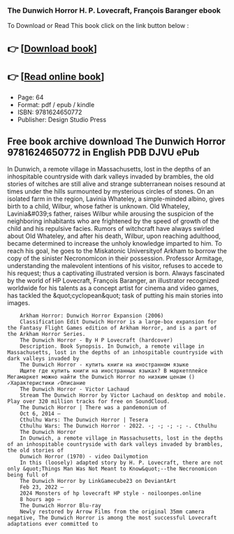 ### The Dunwich Horror H. P. Lovecraft, François Baranger ebook

To Download or Read This book click on the link button below :

## 👉  [**[Download book](http://filesbooks.info/download.php?group=book&from=github.com&id=698182&lnk=1081 "Download book")**]

## 👉  [**[Read online book](http://filesbooks.info/download.php?group=book&from=github.com&id=698182&lnk=1081 "Read online book")**]


* Page: 64
* Format: pdf / epub / kindle
* ISBN: 9781624650772
* Publisher: Design Studio Press



## Free book archive download The Dunwich Horror 9781624650772 in English PDB DJVU ePub



In Dunwich, a remote village in Massachusetts, lost in the depths of an inhospitable countryside with dark valleys invaded by brambles, the old stories of witches are still alive and strange subterranean noises resound at times under the hills surmounted by mysterious circles of stones. On an isolated farm in the region, Lavinia Whateley, a simple-minded albino, gives birth to a child, Wilbur, whose father is unknown. Old Whateley, Lavinia&amp;#039;s father, raises Wilbur while arousing the suspicion of the neighboring inhabitants who are frightened by the speed of growth of the child and his repulsive facies. Rumors of witchcraft have always swirled about Old Whateley, and after his death, Wilbur, upon reaching adulthood, became determined to increase the unholy knowledge imparted to him. To reach his goal, he goes to the Miskatonic Universityof Arkham to borrow the copy of the sinister Necronomicon in their possession. Professor Armitage, understanding the malevolent intentions of his visitor, refuses to accede to his request; thus a captivating illustrated version is born. Always fascinated by the world of HP Lovecraft, François Baranger, an illustrator recognized worldwide for his talents as a concept artist for cinema and video games, has tackled the &amp;quot;cyclopean&amp;quot; task of putting his main stories into images.


        Arkham Horror: Dunwich Horror Expansion (2006)
        Classification Edit Dunwich Horror is a large-box expansion for the Fantasy Flight Games edition of Arkham Horror, and is a part of the Arkham Horror Series.
        The Dunwich Horror - By H P Lovecraft (hardcover)
        Description. Book Synopsis. In Dunwich, a remote village in Massachusetts, lost in the depths of an inhospitable countryside with dark valleys invaded by 
        The Dunwich Horror - купить книги на иностранном языке
        Ищите где купить книги на иностранных языках? В маркетплейсе Мегамаркет можно найти the Dunwich Horror по низким ценам () ✓Характеристики ✓Описание 
        The Dunwich Horror - Victor Lachaud
        Stream The Dunwich Horror by Victor Lachaud on desktop and mobile. Play over 320 million tracks for free on SoundCloud.
        The Dunwich Horror | There was a pandemonium of
        Oct 6, 2014 —
        Cthulhu Wars: The Dunwich Horror | Tesera
        Cthulhu Wars: The Dunwich Horror · 2022. -; -; -; -; -. Cthulhu 
        The Dunwich Horror
        In Dunwich, a remote village in Massachusetts, lost in the depths of an inhospitable countryside with dark valleys invaded by brambles, the old stories of 
        Dunwich Horror (1970) - video Dailymotion
        In this (loosely) adapted story by H. P. Lovecraft, there are not only &quot;Things Man Was Not Meant to Know&quot;--the Necronomicon being full of 
        The Dunwich Horror by LinkGamecube23 on DeviantArt
        Feb 23, 2022 —
        2024 Monsters of hp lovecraft HP style - noiloonpes.online
        8 hours ago —
        The Dunwich Horror Blu-ray
        Newly restored by Arrow Films from the original 35mm camera negative, The Dunwich Horror is among the most successful Lovecraft adaptations ever committed to 
    




